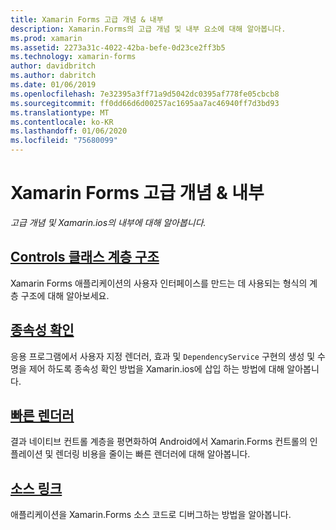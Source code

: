 ```yaml
---
title: Xamarin Forms 고급 개념 & 내부
description: Xamarin.Forms의 고급 개념 및 내부 요소에 대해 알아봅니다.
ms.prod: xamarin
ms.assetid: 2273a31c-4022-42ba-befe-0d23ce2ff3b5
ms.technology: xamarin-forms
author: davidbritch
ms.author: dabritch
ms.date: 01/06/2019
ms.openlocfilehash: 7e32395a3ff71a9d5042dc0395af778fe05cbcb8
ms.sourcegitcommit: ff0dd66d6d00257ac1695aa7ac46940ff7d3bd93
ms.translationtype: MT
ms.contentlocale: ko-KR
ms.lasthandoff: 01/06/2020
ms.locfileid: "75680099"
---
```

# <a name="xamarinforms-advanced-concepts--internals"></a>Xamarin Forms 고급 개념 & 내부

_고급 개념 및 Xamarin.ios의 내부에 대해 알아봅니다._

## <a name="controls-class-hierarchyclass-hierarchymd"></a>[Controls 클래스 계층 구조](class-hierarchy.md)

Xamarin Forms 애플리케이션의 사용자 인터페이스를 만드는 데 사용되는 형식의 계층 구조에 대해 알아보세요.

## <a name="dependency-resolutiondependency-resolutionmd"></a>[종속성 확인](dependency-resolution.md)

응용 프로그램에서 사용자 지정 렌더러, 효과 및 `DependencyService` 구현의 생성 및 수명을 제어 하도록 종속성 확인 방법을 Xamarin.ios에 삽입 하는 방법에 대해 알아봅니다.

## <a name="fast-renderersfast-renderersmd"></a>[빠른 렌더러](fast-renderers.md)

결과 네이티브 컨트롤 계층을 평면화하여 Android에서 Xamarin.Forms 컨트롤의 인플레이션 및 렌더링 비용을 줄이는 빠른 렌더러에 대해 알아봅니다.

## <a name="source-linksourcelinkmd"></a>[소스 링크](sourcelink.md)

애플리케이션을 Xamarin.Forms 소스 코드로 디버그하는 방법을 알아봅니다.

